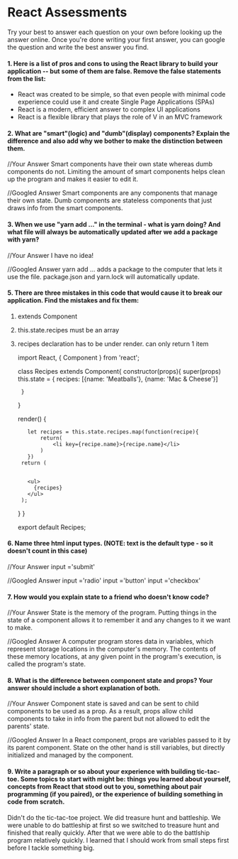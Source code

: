# React Assessments

Try your best to answer each question on your own before looking up the answer online. Once you're done writing your first answer, you can google the question and write the best answer you find.

#### 1. Here is a list of pros and cons to using the React library to build your application -- but some of them are false. Remove the false statements from the list:

- React was created to be simple, so that even people with minimal code experience could use it and create Single Page Applications (SPAs)
- React is a modern, efficient answer to complex UI applications
- React is a flexible library that plays the role of V in an MVC framework

 
 #### 2. What are "smart"(logic) and "dumb"(display) components? Explain the difference and also add why we bother to make the distinction between them.
 
 
 //Your Answer
 Smart components have their own state whereas dumb components do not. Limiting the amount of smart components helps clean up the program and makes it easier to edit it. 
 
 //Googled Answer
 Smart components are any components that manage their own state. Dumb components are stateless components that just draws info from the smart components.
 
#### 3. When we use "yarn add ..." in the terminal - what is yarn doing? And what file will always be automatically updated after we add a package with yarn?
 
 
 //Your Answer
 I have no idea!
 
 //Googled Answer
 yarn add ... adds a package to the computer that lets it use the file.
 package.json and yarn.lock will automatically update.
 
#### 5. There are three mistakes in this code that would cause it to break our application. Find the mistakes and fix them:
1) extends Component
2) this.state.recipes must be an array
3) recipes declaration has to be under render. can only return 1 item

    import React, { Component } from 'react';

    class Recipes extends Component{
      constructor(props){
        super(props)
        this.state = {
          recipes:
            [{name: 'Meatballs'},
            {name: 'Mac & Cheese'}]

        }
      }

      render() {

          let recipes = this.state.recipes.map(function(recipe){
              return(
                  <li key={recipe.name}>{recipe.name}</li>
              )
          })
        return (


          <ul>
            {recipes}
          </ul>
        );
      }
    }

    export default Recipes;

#### 6. Name three html input types. (NOTE: text is the default type - so it doesn't count in this case)
 
 //Your Answer
 input ='submit'
 
 //Googled Answer
 input ='radio'
 input ='button'
 input ='checkbox'
 
 #### 7. How would you explain state to a friend who doesn't know code?
 
 //Your Answer
 State is the memory of the program. Putting things in the state of a component allows it to remember it and any changes to it we want to make.
 
 
 //Googled Answer
 A computer program stores data in variables, which represent storage locations in the computer's memory. 
 The contents of these memory locations, at any given point in the program's execution, is called the program's state.
 
 #### 8. What is the difference between component state and props? Your answer should include a short explanation of both.
 
 
 //Your Answer
 Component state is saved and can be sent to child components to be used as a prop. As a result, props allow child components to take in info from the parent but not allowed to edit the parents' state.
 
 
 //Googled Answer
 In a React component, props are variables passed to it by its parent component. State on the other hand is still variables, but directly initialized and managed by the component.
   
#### 9. Write a paragraph or so about your experience with building tic-tac-toe. Some topics to start with might be: things you learned about yourself, concepts from React that stood out to you, something about pair programming (if you paired), or the experience of building something in code from scratch.
Didn't do the tic-tac-toe project. We did treasure hunt and battleship. We were unable to do battleship at first so we switched to treasure hunt and finished that really quickly. After that we were
able to do the battlship program relatively quickly. I learned that I should work from small steps first before I tackle something big. 